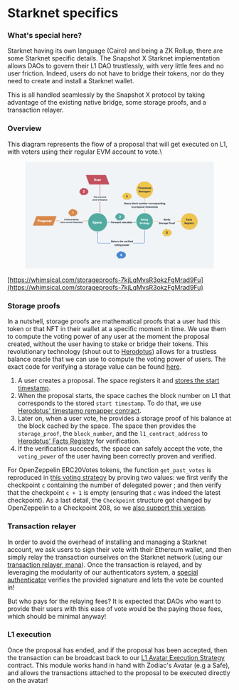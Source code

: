 # Starknet specifics

### What's special here?

Starknet having its own language (Cairo) and being a ZK Rollup, there are some Starknet specific details. The Snapshot X Starknet implementation allows DAOs to govern their L1 DAO trustlessly, with very little fees and no user friction. Indeed, users do not have to bridge their tokens, nor do they need to create and install a Starknet wallet.

This is all handled seamlessly by the Snapshot X protocol by taking advantage of the existing native bridge, some storage proofs, and a transaction relayer.

### Overview

This diagram represents the flow of a proposal that will get executed on L1, with voters using their regular EVM account to vote.\


<figure><img src="../.gitbook/assets/image (6).png" alt=""><figcaption></figcaption></figure>

[https://whimsical.com/storageproofs-7kjLqMvsR3okzFgMrad9Fu](https://whimsical.com/storageproofs-7kjLqMvsR3okzFgMrad9Fu)

### Storage proofs

In a nutshell, storage proofs are mathematical proofs that a user had this token or that NFT in their wallet at a specific moment in time. We use them to compute the voting power of any user at the moment the proposal created, without the user having to stake or bridge their tokens. This revolutionary technology (shout out to [Herodotus](https://herodotus.dev/)) allows for a trustless balance oracle that we can use to compute the voting power of users. The exact code for verifying a storage value can be found [here](https://github.com/snapshot-labs/sx-starknet/blob/develop/starknet/src/utils/single\_slot\_proof.cairo).

1. A user creates a proposal. The space registers it and [stores the start timestamp](https://github.com/snapshot-labs/sx-starknet/blob/03041771ba701a6ce0d5a95b4ead290add115348/starknet/src/space/space.cairo#L259).
2. When the proposal starts, the space caches the block number on L1 that corresponds to the stored `start timestamp`. To do that, we use [Herodotus' timestamp remapper contract](https://docs.herodotus.dev/herodotus-docs/protocol-design/timestamp-to-block-number-mapper).
3. Later on, when a user vote, he provides a storage proof of his balance at the block cached by the space. The space then provides the `storage_proof`, the `block_number`, and the `l1_contract_address` to [Herodotus' Facts Registry](https://docs.herodotus.dev/herodotus-docs/developers/contract-addresses)  for verification.
4. If the verification succeeds, the space can safely accept the vote, the `voting_power` of the user having been correctly proven and verified.

For OpenZeppelin ERC20Votes tokens, the function `get_past_votes` is reproduced in [this voting strategy](https://github.com/snapshot-labs/sx-starknet/blob/03041771ba701a6ce0d5a95b4ead290add115348/starknet/src/voting\_strategies/oz\_votes\_storage\_proof.cairo#L29) by proving two values: we first verify the checkpoint `c` containing the number of delegated power ; and then verify that the checkpoint `c + 1` is empty (ensuring that `c` was indeed the latest checkpoint). As a last detail, the `Checkpoint` structure got changed by OpenZeppelin to a Checkpoint 208, so we [also support this version](https://github.com/snapshot-labs/sx-starknet/blob/develop/starknet/src/voting\_strategies/oz\_votes\_trace\_208\_storage\_proof.cairo).

### Transaction relayer

In order to avoid the overhead of installing and managing a Starknet account, we ask users to sign their vote with their Ethereum wallet, and then simply relay the transaction ourselves on the Starknet network (using our [transaction relayer, mana](broken-reference)). Once the transaction is relayed, and by leveraging the modularity of our authenticators system, a [special authenticator](https://github.com/snapshot-labs/sx-starknet/blob/develop/starknet/src/authenticators/eth\_sig.cairo) verifies the provided signature and lets the vote be counted in!

But who pays for the relaying fees? It is expected that DAOs who want to provide their users with this ease of vote would be the paying those fees, which should be minimal anyway!

### L1 execution

Once the proposal has ended, and if the proposal has been accepted, then the transaction can be broadcast back to our [L1 Avatar Execution Strategy](https://github.com/snapshot-labs/sx-starknet/blob/develop/ethereum/src/execution-strategies/L1AvatarExecutionStrategy.sol) contract. This module works hand in hand with Zodiac's Avatar (e.g a Safe), and allows the transactions attached to the proposal to be executed directly on the avatar!

